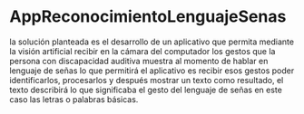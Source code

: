 # AppReconocimientoLenguajeSenas
la solución planteada es el desarrollo de un aplicativo que permita mediante la visión artificial recibir en la cámara del computador los gestos que la persona con discapacidad auditiva muestra al momento de hablar en lenguaje de señas lo que permitirá el aplicativo es recibir esos gestos poder identificarlos, procesarlos y después mostrar un texto como resultado, el texto describirá lo que significaba el gesto del lenguaje de señas en este caso las letras o palabras básicas.
